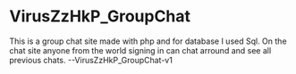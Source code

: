 # VirusZzHkP_GroupChat
 This is a group chat site made with php and for database I used Sql. On the chat site anyone from the world signing in can chat arround and see all previous chats. --VirusZzHkP_GroupChat-v1
